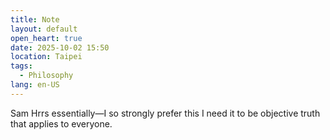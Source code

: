 ```yaml
---
title: Note
layout: default
open_heart: true
date: 2025-10-02 15:50
location: Taipei
tags: 
  - Philosophy
lang: en-US
---
```


Sam Hrrs essentially—I so strongly prefer this I need it to be objective truth that applies to everyone.
